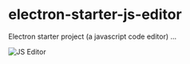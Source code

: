 # electron-starter-js-editor
Electron starter project (a javascript code editor)
...

![JS Editor](http://mantares.bplaced.net/aux/git/jseditor.jpg)
